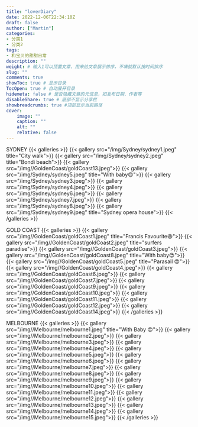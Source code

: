 ```yaml
---
title: "loverDiary"
date: 2022-12-06T22:34:10Z
draft: false
author: ["Martin"]
categories: 
- 分类1
- 分类2
tags: 
- 和宝贝的甜甜日常
description: ""
weight: # 输入1可以顶置文章，用来给文章展示排序，不填就默认按时间排序
slug: ""
comments: true
showToc: true # 显示目录
TocOpen: true # 自动展开目录
hidemeta: false # 是否隐藏文章的元信息，如发布日期、作者等
disableShare: true # 底部不显示分享栏
showbreadcrumbs: true #顶部显示当前路径
cover:
    image: ""
    caption: ""
    alt: ""
    relative: false
---
```


SYDNEY
{{< galleries >}}
{{< gallery src="/img/Sydney/sydney1.jpeg" title="City walk">}}
{{< gallery src="/img/Sydney/sydney2.jpeg" title="Bondi beach">}}
{{< gallery src="/img//GoldenCoast/goldCoast13.jpeg">}}
{{< gallery src="/img/Sydney/sydney5.jpeg" title="With baby😍">}}
{{< gallery src="/img/Sydney/sydney3.jpeg">}}
{{< gallery src="/img/Sydney/sydney4.jpeg">}}
{{< gallery src="/img/Sydney/sydney6.jpeg">}}
{{< gallery src="/img/Sydney/sydney7.jpeg">}}
{{< gallery src="/img/Sydney/sydney8.jpeg">}}
{{< gallery src="/img/Sydney/sydney9.jpeg" title="Sydney opera house">}}
{{< /galleries >}}

GOLD COAST
{{< galleries >}}
{{< gallery src="/img//GoldenCoast/goldCoast1.jpeg" title="Francis Favourite😆">}}
{{< gallery src="/img//GoldenCoast/goldCoast2.jpeg" title="surfers paradise">}}
{{< gallery src="/img//GoldenCoast/goldCoast3.jpeg">}}
{{< gallery src="/img//GoldenCoast/goldCoast8.jpeg" title="With baby😍">}}
{{< gallery src="/img//GoldenCoast/goldCoast5.jpeg" title="Parasail 😍">}}
{{< gallery src="/img//GoldenCoast/goldCoast4.jpeg">}}
{{< gallery src="/img//GoldenCoast/goldCoast6.jpeg">}}
{{< gallery src="/img//GoldenCoast/goldCoast7.jpeg">}}
{{< gallery src="/img//GoldenCoast/goldCoast9.jpeg">}}
{{< gallery src="/img//GoldenCoast/goldCoast10.jpeg">}}
{{< gallery src="/img//GoldenCoast/goldCoast11.jpeg">}}
{{< gallery src="/img//GoldenCoast/goldCoast12.jpeg">}}
{{< gallery src="/img//GoldenCoast/goldCoast14.jpeg">}}
{{< /galleries >}}

MELBOURNE
{{< galleries >}}
{{< gallery src="/img//Melbourne/melbourne1.jpeg" title="With Baby 😍">}}
{{< gallery src="/img//Melbourne/melbourne2.jpeg">}}
{{< gallery src="/img//Melbourne/melbourne3.jpeg">}}
{{< gallery src="/img//Melbourne/melbourne4.jpeg">}}
{{< gallery src="/img//Melbourne/melbourne5.jpeg">}}
{{< gallery src="/img//Melbourne/melbourne6.jpeg">}}
{{< gallery src="/img//Melbourne/melbourne7.jpeg">}}
{{< gallery src="/img//Melbourne/melbourne8.jpeg">}}
{{< gallery src="/img//Melbourne/melbourne9.jpeg">}}
{{< gallery src="/img//Melbourne/melbourne10.jpeg">}}
{{< gallery src="/img//Melbourne/melbourne11.jpeg">}}
{{< gallery src="/img//Melbourne/melbourne12.jpeg">}}
{{< gallery src="/img//Melbourne/melbourne13.jpeg">}}
{{< gallery src="/img//Melbourne/melbourne14.jpeg">}}
{{< gallery src="/img//Melbourne/melbourne15.jpeg">}}
{{< /galleries >}}